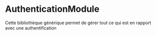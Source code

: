 # AuthenticationModule
Cette bibliothèque générique permet de gérer tout ce qui est en rapport avec une authentification
